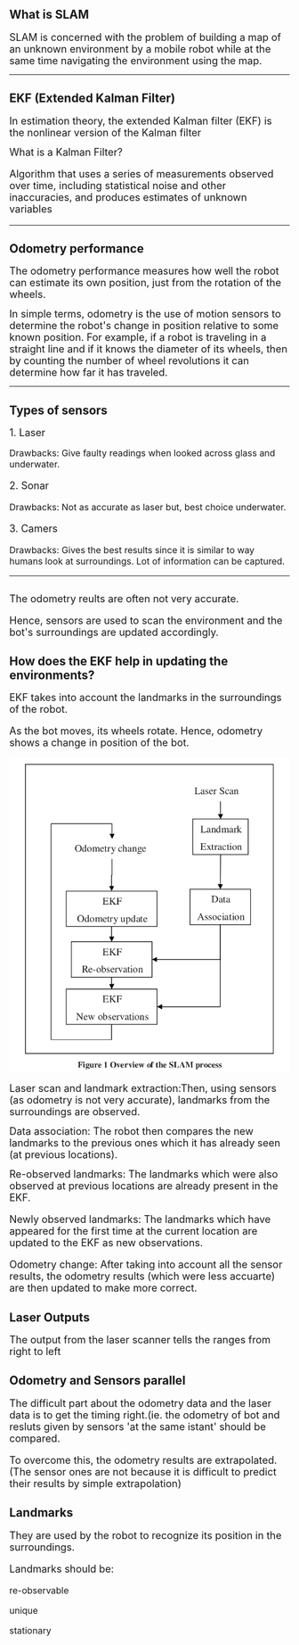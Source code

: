 ## What is SLAM
<font size=4><p>SLAM is concerned with the problem of building a map of an unknown environment
by a mobile robot while at the same time navigating the environment using the map.</p></font>

---
## EKF (Extended Kalman Filter)
<font size=4><p>In estimation theory, the extended Kalman filter (EKF) is the nonlinear version of the Kalman filter</p></font>

<font size=4><p>What is a Kalman Filter?</p></font>
<font size=4><p>Algorithm that uses a series of measurements observed over time, including statistical noise and other inaccuracies, and produces estimates of unknown variables</p></font>

---
## Odometry performance
<font size=4><p>The odometry performance measures how well the robot can estimate its own
position, just from the rotation of the wheels.</p></font>

<font size=4><p>In simple terms, odometry is the use of motion sensors to determine the robot's change in position relative to some known position. For example, if a robot is traveling in a straight line and if it knows the diameter of its wheels, then by counting the number of wheel revolutions it can determine how far it has traveled.</p></font>

---
## Types of sensors
<font size=4><p>1. Laser</p></font>
<font size=3><p>Drawbacks: Give faulty readings when looked across glass and underwater.</p></font>
<font size=4><p>2. Sonar</p></font>
<font size=3><p>Drawbacks: Not as accurate as laser but, best choice underwater.</p></font>
<font size=4><p>3. Camers</p></font>
<font size=3><p>Drawbacks: Gives the best results since it is similar to way humans look at surroundings. Lot of information can be captured.</p></font>

---
## 
<font size=4><p>The odometry reults are often not very accurate.</p></font>
<font size=4><p>Hence, sensors are used to scan the environment and the bot's surroundings are updated accordingly.</p></font>

## How does the EKF help in updating the environments?
<font size=4><p>EKF takes into account the landmarks in the surroundings of the robot. </p></font>
<font size=4><p>As the bot moves, its wheels rotate. Hence, odometry shows a change in position of the bot.</p></font>

![](EKF_Algorithm.png)


<font size=4><p>Laser scan and landmark extraction:Then, using sensors (as odometry is not very accurate), landmarks from the surroundings are observed. </p></font>

<font size=4><p>Data association: The robot then compares the new landmarks to the previous ones which it has already seen (at previous locations).</p></font>

<!-- <font size=4><p></p></font> -->
<font size=4><p>Re-observed landmarks: The landmarks which were also observed at previous locations are already present in the EKF.</p></font>
<font size=4><p>Newly observed landmarks: The landmarks which have appeared for the first time at the current location are updated to the EKF as new observations.</p></font>
<font size=4><p>Odometry change: After taking into account all the sensor results, the odometry results (which were less accuarte) are then updated to make more correct.</p></font>

## Laser Outputs
<font size=4><p>The output from the laser scanner tells the ranges from right to left</p></font>
<font size=4><p></p></font>

## Odometry and Sensors parallel
<font size=4><p>The difficult part about the odometry data and the laser data is to get the timing
right.(ie. the odometry of bot and resluts given by sensors 'at the same istant' should be compared.</p></font>
<font size=4><p>To overcome this, the odometry results are extrapolated. (The sensor ones are not because it is difficult to predict their results by simple extrapolation)</p></font>
<font size=4><p></p></font>

## Landmarks
<font size=4><p>They are used by the robot to recognize its position in the surroundings.</p></font>
<font size=4><p>Landmarks should be:</p></font>
<font size=3><p>re-observable</p></font>
<font size=3><p>unique</p></font>
<font size=3><p>stationary</p></font>

